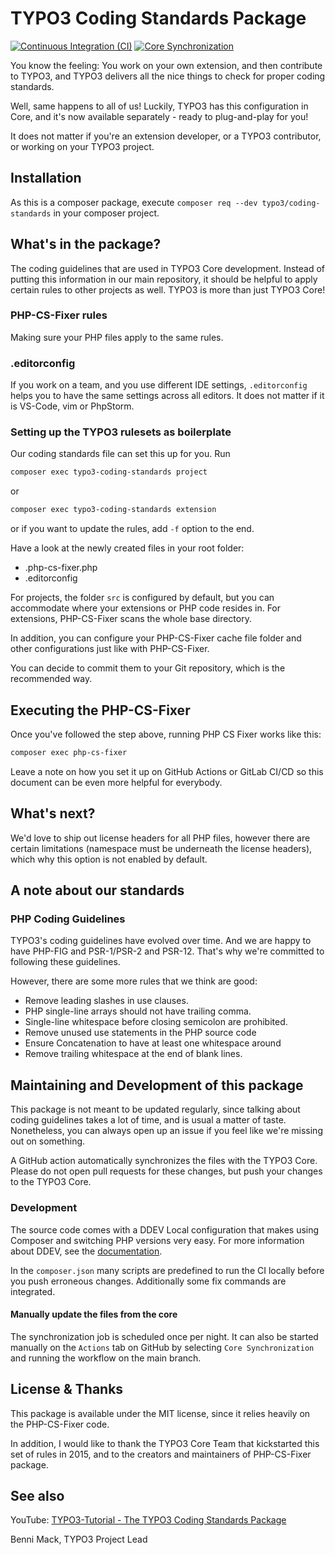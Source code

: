 # TYPO3 Coding Standards Package

[![Continuous Integration (CI)](https://github.com/TYPO3/coding-standards/actions/workflows/continuous-integration.yml/badge.svg)](https://github.com/TYPO3/coding-standards/actions/workflows/continuous-integration.yml)
[![Core Synchronization](https://github.com/TYPO3/coding-standards/actions/workflows/core-synchronization.yml/badge.svg)](https://github.com/TYPO3/coding-standards/actions/workflows/core-synchronization.yml)

You know the feeling: You work on your own extension, and then contribute to
TYPO3, and TYPO3 delivers all the nice things to check for proper coding
standards.

Well, same happens to all of us! Luckily, TYPO3 has this configuration in Core,
and it's now available separately - ready to plug-and-play for you!

It does not matter if you're an extension developer, or a TYPO3 contributor, or
working on your TYPO3 project.

## Installation

As this is a composer package, execute `composer req --dev typo3/coding-standards`
in your composer project.

## What's in the package?

The coding guidelines that are used in TYPO3 Core development. Instead of
putting this information in our main repository, it should be helpful to apply
certain rules to other projects as well. TYPO3 is more than just TYPO3 Core!

### PHP-CS-Fixer rules

Making sure your PHP files apply to the same rules.

### .editorconfig

If you work on a team, and you use different IDE settings, `.editorconfig`
helps you to have the same settings across all editors. It does not matter if
it is VS-Code, vim or PhpStorm.

### Setting up the TYPO3 rulesets as boilerplate

Our coding standards file can set this up for you. Run

```bash
composer exec typo3-coding-standards project
```

or

```bash
composer exec typo3-coding-standards extension
```

or if you want to update the rules, add `-f` option to the end.

Have a look at the newly created files in your root folder:

* .php-cs-fixer.php
* .editorconfig

For projects, the folder `src` is configured by default, but you can
accommodate where your extensions or PHP code resides in. For extensions,
PHP-CS-Fixer scans the whole base directory.

In addition, you can configure your PHP-CS-Fixer cache file folder and other
configurations just like with PHP-CS-Fixer.

You can decide to commit them to your Git repository, which is the recommended
way.

## Executing the PHP-CS-Fixer

Once you've followed the step above, running PHP CS Fixer works like this:

```bash
composer exec php-cs-fixer
```

Leave a note on how you set it up on GitHub Actions or GitLab CI/CD so this
document can be even more helpful for everybody.

## What's next?

We'd love to ship out license headers for all PHP files, however there are
certain limitations (namespace must be underneath the license headers), which
why this option is not enabled by default.

## A note about our standards

### PHP Coding Guidelines

TYPO3's coding guidelines have evolved over time. And we are happy to have
PHP-FIG and PSR-1/PSR-2 and PSR-12. That's why we're committed to following
these guidelines.

However, there are some more rules that we think are good:

* Remove leading slashes in use clauses.
* PHP single-line arrays should not have trailing comma.
* Single-line whitespace before closing semicolon are prohibited.
* Remove unused use statements in the PHP source code
* Ensure Concatenation to have at least one whitespace around
* Remove trailing whitespace at the end of blank lines.

## Maintaining and Development of this package

This package is not meant to be updated regularly, since talking about coding
guidelines takes a lot of time, and is usual a matter of taste. Nonetheless,
you can always open up an issue if you feel like we're missing out on something.

A GitHub action automatically synchronizes the files with the TYPO3 Core. Please
do not open pull requests for these changes, but push your changes to the
TYPO3 Core.

### Development

The source code comes with a DDEV Local configuration that makes using Composer
and switching PHP versions very easy. For more information about DDEV, see the
[documentation](https://ddev.readthedocs.io).

In the `composer.json` many scripts are predefined to run the CI locally before
you push erroneous changes. Additionally some fix commands are integrated.

#### Manually update the files from the core

The synchronization job is scheduled once per night. It can also be started
manually on the `Actions` tab on GitHub by selecting `Core Synchronization` and
running the workflow on the main branch.

## License & Thanks

This package is available under the MIT license, since it relies heavily on the
PHP-CS-Fixer code.

In addition, I would like to thank the TYPO3 Core Team that kickstarted this
set of rules in 2015, and to the creators and maintainers of PHP-CS-Fixer
package.

## See also

YouTube: [TYPO3-Tutorial - The TYPO3 Coding Standards Package](https://www.youtube.com/watch?v=P9fafF2IVpY)

Benni Mack, TYPO3 Project Lead
